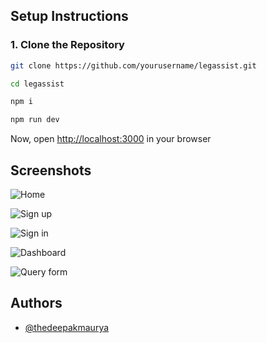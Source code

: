 ## Setup Instructions  

### 1. Clone the Repository  
```bash
git clone https://github.com/yourusername/legassist.git

cd legassist

npm i

npm run dev
```

Now, open [http://localhost:3000](http://localhost:3000) in your browser

## Screenshots

![Home](https://drive.google.com/uc?export=view&id=1BJfDXvVZtQU3SDXPooBBJ8bW8E0GdfIz)

![Sign up](https://drive.google.com/uc?export=view&id=1JL_XN_hqkO2KA7FrsFQVB2L5bFQph4DT)

![Sign in](https://drive.google.com/uc?export=view&id=1UHH38EkmsPoEF_FJ3IyoW7Xlgm07yhen)

![Dashboard](https://drive.google.com/uc?export=view&id=1GtI70sTO9VQdMT5kC2wh16Z29wkGcRSF)

![Query form](https://drive.google.com/uc?export=view&id=1Z3gsNGLj-8x4tRpDlNsOd878ooJ28K2B)

## Authors

- [@thedeepakmaurya](https://www.github.com/thedeepakmaurya)


